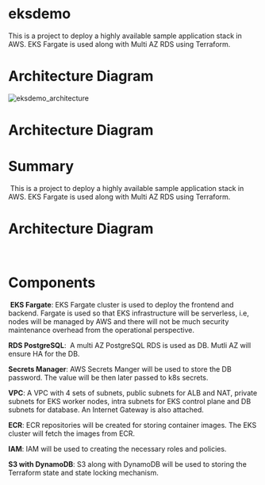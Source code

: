 # eksdemo
This is a project to deploy a highly available sample application stack in AWS. EKS Fargate is used along with Multi AZ RDS using Terraform.

# Architecture Diagram
![eksdemo_architecture](https://github.com/afsal137/eksdemo/assets/9499064/4a5c9092-5ccd-41a7-bdf0-4082497e41c4)

# Architecture Diagram
# Summary
​
This is a project to deploy a highly available sample application stack in AWS. EKS Fargate is used along with Multi AZ RDS using Terraform.
​
# Architecture Diagram
​
# Components
​
**EKS Fargate**: EKS Fargate cluster is used to deploy the frontend and backend. Fargate is used so that EKS infrastructure will be serverless, i.e, nodes will be managed by AWS and there will not be much security maintenance overhead from the operational perspective.

**RDS PostgreSQL**:  A multi AZ PostgreSQL RDS is used as DB. Mutli AZ will ensure HA for the DB.

**Secrets Manager**: AWS Secrets Manger will be used to store the DB password. The value will be then later passed to k8s secrets.

**VPC**: A VPC with 4 sets of subnets, public subnets for ALB and NAT, private subnets for EKS worker nodes, intra subnets for EKS control plane and DB subnets for database. An Internet Gateway is also attached.

**ECR**: ECR repositories will be created for storing container images. The EKS cluster will fetch the images from ECR.

**IAM**: IAM will be used to creating the necessary roles and policies.

**S3 with DynamoDB**: S3 along with DynamoDB will be used to storing the Terraform state and state locking mechanism.
